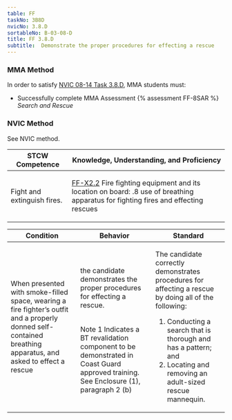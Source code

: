 ```yaml
---
table: FF
taskNo: 3B8D
nvicNo: 3.8.D 
sortableNo: B-03-08-D
title: FF 3.8.D 
subtitle:  Demonstrate the proper procedures for effecting a rescue
---
```



### MMA Method

In order to satisfy  [NVIC 08-14  Task  3.8.D]({{site.baseurl}}/assets/images/nvic-08-14.pdf), MMA students must:

* Successfully complete MMA Assessment {% assessment FF-8SAR %} *Search and Rescue*


### NVIC Method

<a onclick="togglevisibility('nvic_methods')" >See NVIC method.</a>

<div id='nvic_methods' class='hide'>

<table>
<thead>
<tr>
<th class='forty'> STCW Competence </th>
<th class='sixty'> Knowledge, Understanding, and Proficiency </th>
</tr>
</thead>




<tbody>
<tr><td markdown='1'>

Fight and extinguish fires.

</td><td markdown='1'>

[FF-X2.2]({{site.baseurl}}/tables/612.html#FF-X2.2) Fire fighting equipment and its location on board:
.8  use of breathing apparatus for fighting fires and effecting rescues

</td></tr>


</tbody>
</table>


<table>
<thead>
<tr><th class='twenty'>  Condition </th><th class='twenty'> Behavior </th><th  class='sixty'>Standard </th></tr>
</thead>
<tbody >



<tr><td markdown='1'>

When presented with smoke-filled space, wearing a fire fighter’s outfit and a properly donned self-contained breathing apparatus, and asked to effect a rescue

</td><td markdown='1'>

the candidate demonstrates the proper procedures for effecting a rescue.

<br>

<div class="tooltip">Note 1
<span class="tooltiptext">
Indicates a BT revalidation component to be demonstrated in Coast Guard approved training. See Enclosure (1), paragraph 2 (b)
</span>
</div>


</td><td markdown='1'>

The candidate correctly demonstrates procedures for affecting a rescue by doing all of the following:
 
1.  Conducting a search that is thorough and has a pattern; and 
2.  Locating and removing an adult-sized rescue mannequin.

</td></tr>
</tbody>
</table>
</div>

